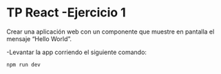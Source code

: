# TP React -Ejercicio 1

Crear una aplicación web con un componente que muestre en pantalla el mensaje
“Hello World”.




-Levantar la app corriendo el siguiente comando: 
```
npm run dev
```